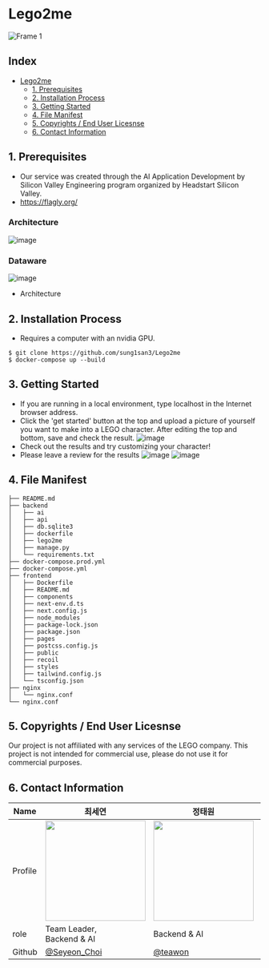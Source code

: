# Lego2me
![Frame 1](https://user-images.githubusercontent.com/54930877/151214445-027c87e3-d8c5-4cbc-aac9-7cec41e1e20d.jpg)

## Index
- [Lego2me](#lego2me)
  - [1. Prerequisites](#1-prerequisites)
  - [2. Installation Process](#2-installation-process)
  - [3. Getting Started](#3-getting-started)
  - [4. File Manifest](#4-file-manifest)
  - [5. Copyrights / End User Licesnse](#5-copyrights--end-user-licesnse)
  - [6. Contact Information](#6-contact-information)

## 1. Prerequisites
- Our service was created through the AI Application Development by Silicon Valley Engineering program organized by Headstart Silicon Valley. 
- https://flagly.org/
### **Architecture**
![image](https://user-images.githubusercontent.com/54930877/151213519-4f122273-bca5-47b4-99e2-2f0aeb5b05f5.png)
### **Dataware**
![image](https://user-images.githubusercontent.com/54930877/151213688-5ee75c1f-e916-482f-890d-5bdf5c91352a.png)

- Architecture
## 2. Installation Process
- Requires a computer with an nvidia GPU.
```
$ git clone https://github.com/sung1san3/Lego2me
$ docker-compose up --build
```
## 3. Getting Started
- If you are running in a local environment, type localhost in the Internet browser address.
- Click the 'get started' button at the top and upload a picture of yourself you want to make into a LEGO character. After editing the top and bottom, save and check the result.
![image](https://user-images.githubusercontent.com/54930877/151208137-9c34e377-4610-4d8c-b839-d198c4f57447.png)
- Check out the results and try customizing your character!
- Please leave a review for the results
![image](https://user-images.githubusercontent.com/54930877/151210758-16a7822d-d600-4cdd-abd8-1bb283b2606b.png)
![image](https://user-images.githubusercontent.com/54930877/151211337-11d81eed-b686-44a6-96b9-16c7bb6d9935.png)


## 4. File Manifest
```
├── README.md
├── backend
│   ├── ai
│   ├── api
│   ├── db.sqlite3
│   ├── dockerfile
│   ├── lego2me
│   ├── manage.py
│   └── requirements.txt
├── docker-compose.prod.yml
├── docker-compose.yml
├── frontend
│   ├── Dockerfile
│   ├── README.md
│   ├── components
│   ├── next-env.d.ts
│   ├── next.config.js
│   ├── node_modules
│   ├── package-lock.json
│   ├── package.json
│   ├── pages
│   ├── postcss.config.js
│   ├── public
│   ├── recoil
│   ├── styles
│   ├── tailwind.config.js
│   └── tsconfig.json
├── nginx
│   └── nginx.conf
└── nginx.conf
```

## 5. Copyrights / End User Licesnse
Our project is not affiliated with any services of the LEGO company.
This project is not intended for commercial use, please do not use it for commercial purposes.
## 6. Contact Information

| Name    | 최세연                                        |정태원                               | 권종석                                        | 허민                                    |
| ------- | --------------------------------------------- | ------------------------------------ | --------------------------------------------- | --------------------------------------- |
| Profile | <img width="200px" src="https://user-images.githubusercontent.com/54930877/151215016-6f79b9e0-52c4-4150-aae1-c0acf99c1bc0.png" />|<img width="200px" src="https://user-images.githubusercontent.com/54930877/151215390-7c3efaa5-305e-41c5-aafe-42ca58aa4969.png" />| <img width="200px" src="https://user-images.githubusercontent.com/54930877/151215550-6eb72027-28aa-4aac-a82c-861c5f3ea683.png" />| <img width="200px" src="https://user-images.githubusercontent.com/54930877/151215125-698e1cea-1254-4f03-8bb1-d5011dbedfa0.png" />|
| role    | Team Leader, <br>Backend & AI                 | Backend & AI                         | AI                                  | Frontend |
| Github  | [@Seyeon_Choi](https://github.com/barabobBOB) | [@teawon](https://github.com/teawon) | [@jongseok Kwon](https://github.com/himJJong) | [@Heo Min](https://github.com/hhhminme) |
